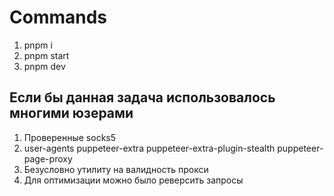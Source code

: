 # Commands

1. pnpm i
2. pnpm start
3. pnpm dev

## Если бы данная задача использовалось многими юзерами

1. Проверенные socks5
2. user-agents puppeteer-extra puppeteer-extra-plugin-stealth puppeteer-page-proxy
3. Безусловно утилиту на валидность прокси
4. Для оптимизации можно было реверсить запросы
